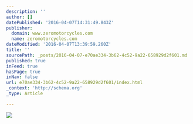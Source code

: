 ```yaml
---
description: ''
author: []
datePublished: '2016-04-07T14:31:49.843Z'
publisher:
  domain: www.zeromotorcycles.com
  name: zeromotorcycles.com
dateModified: '2016-04-07T13:39:59.260Z'
title: ''
sourcePath: _posts/2016-04-07-e70ae334-3b62-4c52-9a22-658929d2f601.md
published: true
inFeed: true
hasPage: true
inNav: false
url: e70ae334-3b62-4c52-9a22-658929d2f601/index.html
_context: 'http://schema.org'
_type: Article

---
```

![](http://cdn.zeromotorcycles.net/images/zero-ds/2016_zero-ds_product-page_dsr-order-image_16635.jpg)